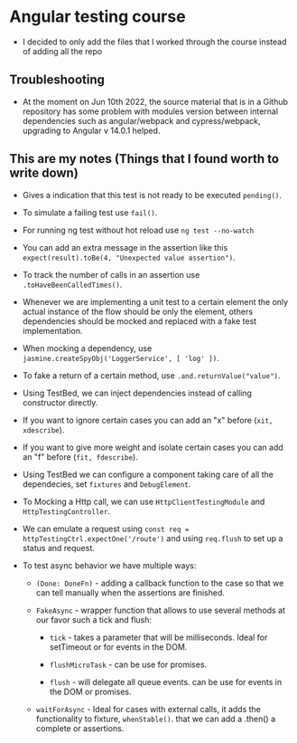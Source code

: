 # Angular testing course 

 
 

- I decided to only add the files that I worked through the course instead of adding all the repo 

 
 

## Troubleshooting 

 
 

- At the moment on Jun 10th 2022, the source material that is in a Github repository has some problem with modules version between internal dependencies such as angular/webpack and cypress/webpack, upgrading to Angular v 14.0.1 helped. 

 
 

## This are my notes (Things that I found worth to write down) 

 
 

- Gives a indication that this test is not ready to be executed `pending()`.

- To simulate a failing test use `fail()`. 

- For running ng test without hot reload use `ng test --no-watch` 

- You can add an extra message in the assertion like this `expect(result).toBe(4, "Unexpected value assertion")`.

- To track the number of calls in an assertion use `.toHaveBeenCalledTimes()`.

- Whenever we are implementing a unit test to a certain element the only actual instance of the flow should be only the element, others dependencies should be mocked and replaced with a fake test implementation.

- When mocking a dependency, use `jasmine.createSpyObj('LoggerService', [ 'log' ])`.

- To fake a return of a certain method, use `.and.returnValue("value")`.

- Using TestBed, we can inject dependencies instead of calling constructor directly.

- If you want to ignore certain cases you can add an "x" before (`xit, xdescribe`). 

- If you want to give more weight and isolate certain cases you can add an "f" before (`fit, fdescribe`). 

- Using TestBed we can configure a component taking care of all the dependecies, set `fixtures` and `DebugElement`. 

- To Mocking a Http call, we can use `HttpClientTestingModule` and `HttpTestingController`. 

- We can emulate a request using `const req = httpTestingCtrl.expectOne('/route')` and using `req.flush` to set up a status and request. 

- To test async behavior we have multiple ways: 

    - `(Done: DoneFn)` - adding a callback function to the case so that we can tell manually when the assertions are finished. 

    - `FakeAsync` - wrapper function that allows to use several methods at our favor such a tick and flush: 

        - `tick` - takes a parameter that will be milliseconds. Ideal for setTimeout or for events in the DOM. 

        - `flushMicroTask` - can be use for promises. 

        - `flush` - will delegate all queue events. can be use for events in the DOM or promises. 

     

    - `waitForAsync` - Ideal for cases with external calls, it adds the functionality to fixture, `whenStable()`. that we can add a .then() a complete or assertions. 

 

 